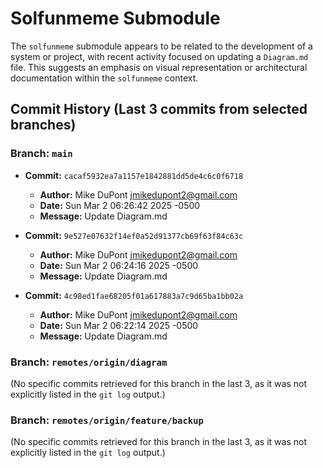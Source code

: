 # Solfunmeme Submodule

The `solfunmeme` submodule appears to be related to the development of a system or project, with recent activity focused on updating a `Diagram.md` file. This suggests an emphasis on visual representation or architectural documentation within the `solfunmeme` context.

## Commit History (Last 3 commits from selected branches)

### Branch: `main`
- **Commit:** `cacaf5932ea7a1157e1842881dd5de4c6c0f6718`
  - **Author:** Mike DuPont <jmikedupont2@gmail.com>
  - **Date:** Sun Mar 2 06:26:42 2025 -0500
  - **Message:** Update Diagram.md

- **Commit:** `9e527e07632f14ef0a52d91377cb69f63f84c63c`
  - **Author:** Mike DuPont <jmikedupont2@gmail.com>
  - **Date:** Sun Mar 2 06:24:16 2025 -0500
  - **Message:** Update Diagram.md

- **Commit:** `4c98ed1fae68205f01a617883a7c9d65ba1bb02a`
  - **Author:** Mike DuPont <jmikedupont2@gmail.com>
  - **Date:** Sun Mar 2 06:22:14 2025 -0500
  - **Message:** Update Diagram.md

### Branch: `remotes/origin/diagram`
(No specific commits retrieved for this branch in the last 3, as it was not explicitly listed in the `git log` output.)

### Branch: `remotes/origin/feature/backup`
(No specific commits retrieved for this branch in the last 3, as it was not explicitly listed in the `git log` output.)
